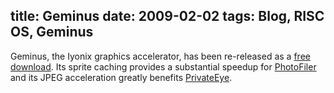 title: Geminus
date: 2009-02-02
tags: Blog, RISC OS, Geminus
----

Geminus, the Iyonix graphics accelerator, has been re-released as a [free download](http://adrianl.drobe.co.uk/geminus.html). Its sprite caching provides a substantial speedup for [PhotoFiler](/risc.os/photofiler.html) and its JPEG acceleration greatly benefits [PrivateEye](/risc.os/privateeye.html).
